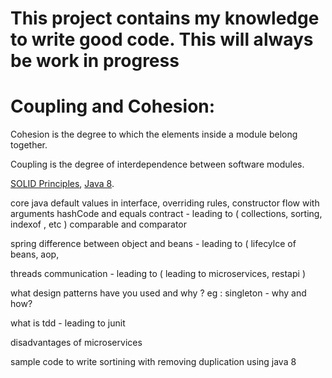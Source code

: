 <h1>This project contains my knowledge to write good code. This will always be work in progress</h1>

<h1>Coupling and Cohesion: </h1>
<p>Cohesion is the degree to which the elements inside a module belong together.</p> 
<p>Coupling is the degree of interdependence between software modules.</p>

[SOLID Principles][1], [Java 8].

  

core java
default values in interface, overriding rules, constructor flow with arguments
hashCode and equals contract - leading to ( collections, sorting, indexof , etc ) 
comparable and comparator


spring
difference between object and beans - leading to ( lifecylce of beans, aop, 


threads communication - leading to ( leading to microservices, restapi )

what design patterns have you used and why ?
eg : singleton - why and how? 




what is tdd - leading to junit

disadvantages of microservices

sample code to write sortining with removing duplication using java 8

[java 8]: Java8/Java8.md "java 8 feature"
[1]: SOLID/SolidPrinciples.md "SOLID Principles"